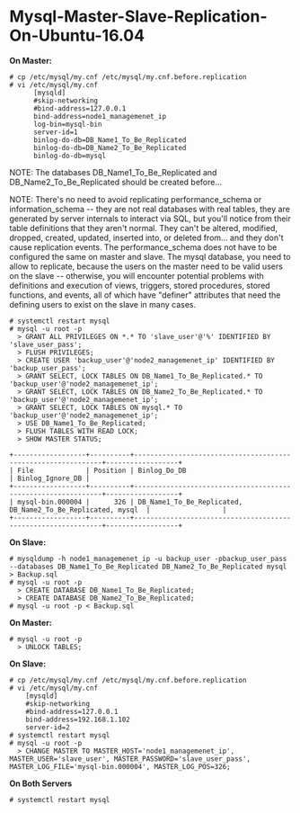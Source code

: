 # Mysql-Master-Slave-Replication-On-Ubuntu-16.04

**On Master:**
```
# cp /etc/mysql/my.cnf /etc/mysql/my.cnf.before.replication
# vi /etc/mysql/my.cnf
      [mysqld]
      #skip-networking
      #bind-address=127.0.0.1
      bind-address=node1_managemenet_ip
      log-bin=mysql-bin
      server-id=1
      binlog-do-db=DB_Name1_To_Be_Replicated
      binlog-do-db=DB_Name2_To_Be_Replicated
      binlog-do-db=mysql
```

NOTE:	The databases DB_Name1_To_Be_Replicated and DB_Name2_To_Be_Replicated should be created before...

NOTE:	There's no need to avoid replicating performance_schema or information_schema -- they are not real databases with real tables, they are generated by server internals to interact via SQL, but you'll notice from their table definitions that they aren't normal. They can't be altered, modified, dropped, created, updated, inserted into, or deleted from... and they don't cause replication events. The performance_schema does not have to be configured the same on master and slave.
The mysql database, you need to allow to replicate, because the users on the master need to be valid users on the slave -- otherwise, you will encounter potential problems with definitions and execution of views, triggers, stored procedures, stored functions, and events, all of which have "definer" attributes that need the defining users to exist on the slave in many cases.

```
# systemctl restart mysql
# mysql -u root -p
  > GRANT ALL PRIVILEGES ON *.* TO 'slave_user'@'%' IDENTIFIED BY 'slave_user_pass';
  > FLUSH PRIVILEGES;
  > CREATE USER 'backup_user'@'node2_managemenet_ip' IDENTIFIED BY 'backup_user_pass';
  > GRANT SELECT, LOCK TABLES ON DB_Name1_To_Be_Replicated.* TO 'backup_user'@'node2_managemenet_ip';
  > GRANT SELECT, LOCK TABLES ON DB_Name2_To_Be_Replicated.* TO 'backup_user'@'node2_managemenet_ip';
  > GRANT SELECT, LOCK TABLES ON mysql.* TO 'backup_user'@'node2_managemenet_ip';
  > USE DB_Name1_To_Be_Replicated;
  > FLUSH TABLES WITH READ LOCK;
  > SHOW MASTER STATUS;
  
+------------------+----------+--------------------------------------------------------------+------------------+
| File             | Position | Binlog_Do_DB                                                 | Binlog_Ignore_DB |
+------------------+----------+--------------------------------------------------------------+------------------+
| mysql-bin.000004 |      326 | DB_Name1_To_Be_Replicated, DB_Name2_To_Be_Replicated, mysql  |                  |
+------------------+----------+--------------------------------------------------------------+------------------+
```

**On Slave:**
```
# mysqldump -h node1_managemenet_ip -u backup_user -pbackup_user_pass --databases DB_Name1_To_Be_Replicated DB_Name2_To_Be_Replicated mysql > Backup.sql
# mysql -u root -p
  > CREATE DATABASE DB_Name1_To_Be_Replicated;
  > CREATE DATABASE DB_Name2_To_Be_Replicated;
# mysql -u root -p < Backup.sql
```

**On Master:**
```
# mysql -u root -p
  > UNLOCK TABLES;

```

**On Slave:**
```
# cp /etc/mysql/my.cnf /etc/mysql/my.cnf.before.replication
# vi /etc/mysql/my.cnf
    [mysqld]
    #skip-networking
    #bind-address=127.0.0.1
    bind-address=192.168.1.102
    server-id=2
# systemctl restart mysql
# mysql -u root -p
  > CHANGE MASTER TO MASTER_HOST='node1_managemenet_ip', MASTER_USER='slave_user', MASTER_PASSWORD='slave_user_pass', MASTER_LOG_FILE='mysql-bin.000004', MASTER_LOG_POS=326;
```

**On Both Servers**
```
# systemctl restart mysql
```
